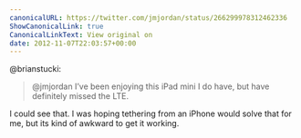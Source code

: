 ```yaml
---
canonicalURL: https://twitter.com/jmjordan/status/266299978312462336
ShowCanonicalLink: true
CanonicalLinkText: View original on
date: 2012-11-07T22:03:57+00:00
---
```

@brianstucki:

> @jmjordan I’ve been enjoying this iPad mini I do have, but have definitely missed the LTE.

I could see that. I was hoping tethering from an iPhone would solve that for me, but its kind of awkward to get it working.